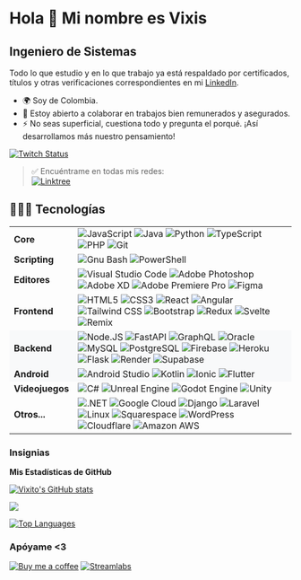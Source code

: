 Hola 👋 Mi nombre es Vixis
======================

Ingeniero de Sistemas
----------------

Todo lo que estudio y en lo que trabajo ya está respaldado por certificados, títulos y otras verificaciones correspondientes en mi [LinkedIn](https://www.linkedin.com/in/vixis/).

* 🌍  Soy de Colombia.
* 🤝  Estoy abierto a colaborar en trabajos bien remunerados y asegurados.
* ⚡  No seas superficial, cuestiona todo y pregunta el porqué. ¡Así desarrollamos más nuestro pensamiento!

[![Twitch Status](https://img.shields.io/twitch/status/vixisgg?style=for-the-badge&logo=twitch&logoColor=%23fff&labelColor=%239146FF&color=%23000&link=https%3A%2F%2Fwww.twitch.tv%2Fvixisgg)](https://www.twitch.tv/vixisgg)
> ✅ Encuéntrame en todas mis redes:  
> [![Linktree](https://img.shields.io/badge/Linktree-%23fff?style=for-the-badge&logo=Linktree&logoColor=%23fff&labelColor=%23000&color=%2343E55E
)](https://linktr.ee/Vixis)

👨🏻‍💻 Tecnologías
----------------

<table>
  <tr>
    <td><strong>Core</strong></td>
    <td>
      <img alt="JavaScript" src="https://img.shields.io/badge/JavaScript-%23fff?style=for-the-badge&logo=JavaScript&logoColor=%23fff&labelColor=%23000&color=%23F7DF1E">
      <img alt="Java" src="https://img.shields.io/badge/Java-%23fff?style=for-the-badge&logo=Java&logoColor=%23fff&labelColor=%23000&color=%23EE4C2C">
      <img alt="Python" src="https://img.shields.io/badge/Python-%23fff?style=for-the-badge&logo=Python&logoColor=%23fff&labelColor=%23000&color=%233776AB">
      <img alt="TypeScript" src="https://img.shields.io/badge/TypeScript-%23fff?style=for-the-badge&logo=TypeScript&logoColor=%23fff&labelColor=%23000&color=%233178C6">
      <img alt="PHP" src="https://img.shields.io/badge/Php-%23fff?style=for-the-badge&logo=Php&logoColor=%23fff&labelColor=%23000&color=%23777BB4">
      <img alt="Git" src="https://img.shields.io/badge/Git-%23fff?style=for-the-badge&logo=Git&logoColor=%23fff&labelColor=%23000&color=%23F05032">
    </td>
  </tr>
  <tr>
    <td><strong>Scripting</strong></td>
    <td>
      <img alt="Gnu Bash" src="https://img.shields.io/badge/Gnu%20Bash-%23fff?style=for-the-badge&logo=Gnu%20Bash&logoColor=%23fff&labelColor=%23000&color=%234EAA25">
      <img alt="PowerShell" src="https://img.shields.io/badge/PowerShell-%23fff?style=for-the-badge&logo=Powershell&logoColor=%23fff&labelColor=%23000&color=%235391FE">
    </td>
  </tr>
  <tr>
    <td><strong>Editores</strong></td>
    <td>
      <img alt="Visual Studio Code" src="https://img.shields.io/badge/Visual%20Studio%20Code-%23fff?style=for-the-badge&logo=Visual%20Studio%20Code&logoColor=%23fff&labelColor=%23000&color=%23007ACC">
      <img alt="Adobe Photoshop" src="https://img.shields.io/badge/Adobe%20Photoshop-%23fff?style=for-the-badge&logo=Adobe%20Photoshop&logoColor=%23fff&labelColor=%23000&color=%2331A8FF">
      <img alt="Adobe XD" src="https://img.shields.io/badge/Adobe%20XD-%23fff?style=for-the-badge&logo=Adobe%20XD&logoColor=%23fff&labelColor=%23000&color=%23FF61F6">
      <img alt="Adobe Premiere Pro" src="https://img.shields.io/badge/Adobe%20Premiere%20Pro-%23fff?style=for-the-badge&logo=Adobe%20Premiere%20Pro&logoColor=%23fff&labelColor=%23000&color=%239999FF">
      <img alt="Figma" src="https://img.shields.io/badge/Figma-%23fff?style=for-the-badge&logo=Figma&logoColor=%23fff&labelColor=%23000&color=%23F24E1E">
    </td>
  </tr>
  <tr>
    <td><strong>Frontend</strong></td>
    <td>
      <img alt="HTML5" src="https://img.shields.io/badge/HTML5-%23fff?style=for-the-badge&logo=HTML5&logoColor=%23fff&labelColor=%23000&color=%23E34F26">
      <img alt="CSS3" src="https://img.shields.io/badge/CSS3-%23fff?style=for-the-badge&logo=CSS3&logoColor=%23fff&labelColor=%23000&color=%231572B6">
      <img alt="React" src="https://img.shields.io/badge/React-%23fff?style=for-the-badge&logo=React&logoColor=%23fff&labelColor=%23000&color=%2361DAFB">
      <img alt="Angular" src="https://img.shields.io/badge/Angular-%23fff?style=for-the-badge&logo=Angular&logoColor=%23fff&labelColor=%23000&color=%230F0F11">
      <img alt="Tailwind CSS" src="https://img.shields.io/badge/Tailwind CSS-%23fff?style=for-the-badge&logo=TailwindCSS&logoColor=%23fff&labelColor=%23000&color=%2306B6D4">
      <img alt="Bootstrap" src="https://img.shields.io/badge/Bootstrap-%23fff?style=for-the-badge&logo=Bootstrap&logoColor=%23fff&labelColor=%23000&color=%237952B3">
      <img alt="Redux" src="https://img.shields.io/badge/Redux-%23fff?style=for-the-badge&logo=Redux&logoColor=%23fff&labelColor=%23000&color=%23764ABC">
      <img alt="Svelte" src="https://img.shields.io/badge/Svelte-%23fff?style=for-the-badge&logo=Svelte&logoColor=%23fff&labelColor=%23000&color=%23FF3E00">
      <img alt="Remix" src="https://img.shields.io/badge/Remix-%23fff?style=for-the-badge&logo=Remix&logoColor=%23fff&labelColor=%23000&color=%23000000">
    </td>
  </tr>
  <tr style="background-color:#f8f9fa;">
    <td><strong>Backend</strong></td>
    <td>
      <img alt="Node.JS" src="https://img.shields.io/badge/Node.JS-%23fff?style=for-the-badge&logo=Node.JS&logoColor=%23fff&labelColor=%23000&color=%23339933">
      <img alt="FastAPI" src="https://img.shields.io/badge/FastAPI-%23fff?style=for-the-badge&logo=FastAPI&logoColor=%23fff&labelColor=%23000&color=%23009688">
      <img alt="GraphQL" src="https://img.shields.io/badge/GraphQL-%23fff?style=for-the-badge&logo=GraphQL&logoColor=%23fff&labelColor=%23000&color=%23E10098">
      <img alt="Oracle" src="https://img.shields.io/badge/Oracle-%23fff?style=for-the-badge&logo=Oracle&logoColor=%23fff&labelColor=%23000&color=%23F80000">
      <img alt="MySQL" src="https://img.shields.io/badge/MySQL-%23fff?style=for-the-badge&logo=MySQL&logoColor=%23fff&labelColor=%23000&color=%234479A1">
      <img alt="PostgreSQL" src="https://img.shields.io/badge/Postgre%20SQL-%23fff?style=for-the-badge&logo=PostgreSQL&logoColor=%23fff&labelColor=%23000&color=%234169E1">
      <img alt="Firebase" src="https://img.shields.io/badge/Firebase-%23fff?style=for-the-badge&logo=Firebase&logoColor=%23fff&labelColor=%23000&color=%23FFCA28">
      <img alt="Heroku" src="https://img.shields.io/badge/Heroku-%23fff?style=for-the-badge&logo=Heroku&logoColor=%23fff&labelColor=%23000&color=%23430098">
      <img alt="Flask" src="https://img.shields.io/badge/Flask-%23fff?style=for-the-badge&logo=Flask&logoColor=%23fff&labelColor=%23000&color=%23000000">
      <img alt="Render" src="https://img.shields.io/badge/Render-%23fff?style=for-the-badge&logo=Render&logoColor=%23fff&labelColor=%23000&color=%2346E3B7">
      <img alt="Supabase" src="https://img.shields.io/badge/Supabase-%23fff?style=for-the-badge&logo=Supabase&logoColor=%23fff&labelColor=%23000&color=%233FCF8E">
    </td>
  </tr>
  <tr style="background-color:#f8f9fa;">
    <td><strong>Android</strong></td>
    <td>
      <img alt="Android Studio" src="https://img.shields.io/badge/Android%20Studio-%23fff?style=for-the-badge&logo=Android%20Studio&logoColor=%23fff&labelColor=%23000&color=%233DDC84">
      <img alt="Kotlin" src="https://img.shields.io/badge/Kotlin-%23fff?style=for-the-badge&logo=Kotlin&logoColor=%23fff&labelColor=%23000&color=%237F52FF">
      <img alt="Ionic" src="https://img.shields.io/badge/Ionic-%23fff?style=for-the-badge&logo=Ionic&logoColor=%23fff&labelColor=%23000&color=%233880FF">
      <img alt="Flutter" src="https://img.shields.io/badge/Flutter-%23fff?style=for-the-badge&logo=Flutter&logoColor=%23fff&labelColor=%23000&color=%2302569B">
    </td>
  </tr>
  <tr>
    <td><strong>Videojuegos</strong></td>
    <td>
      <img alt="C#" src="https://img.shields.io/badge/C%23-%23fff?style=for-the-badge&logo=C%23&logoColor=%23fff&labelColor=%23000&color=%23512BD4">
      <img alt="Unreal Engine" src="https://img.shields.io/badge/Unreal%20Engine-%23fff?style=for-the-badge&logo=Unreal%20Engine&logoColor=%23fff&labelColor=%23000&color=%230E1128">
      <img alt="Godot Engine" src="https://img.shields.io/badge/Godot%20Engine-%23fff?style=for-the-badge&logo=Godot%20Engine&logoColor=%23fff&labelColor=%23000&color=%23478CBF">
      <img alt="Unity" src="https://img.shields.io/badge/Unity-%23fff?style=for-the-badge&logo=Unity&logoColor=%23fff&labelColor=%23000&color=%23FFFFFF">
    </td>
  </tr>
  <tr>
    <td><strong>Otros...</strong></td>
    <td>
      <img alt=".NET" src="https://img.shields.io/badge/.NET-%23fff?style=for-the-badge&logo=.NET&logoColor=%23fff&labelColor=%23000&color=%23512BD4">
      <img alt="Google Cloud" src="https://img.shields.io/badge/Google%20Cloud-%23fff?style=for-the-badge&logo=Google%20Cloud&logoColor=%23fff&labelColor=%23000&color=%234285F4">
      <img alt="Django" src="https://img.shields.io/badge/Django-%23fff?style=for-the-badge&logo=Django&logoColor=%23fff&labelColor=%23000&color=%23092E20">
      <img alt="Laravel" src="https://img.shields.io/badge/Laravel-%23fff?style=for-the-badge&logo=Laravel&logoColor=%23fff&labelColor=%23000&color=%23FF2D20">
      <img alt="Linux" src="https://img.shields.io/badge/Linux-%23fff?style=for-the-badge&logo=Linux&logoColor=%23fff&labelColor=%23000&color=%23FCC624">
      <img alt="Squarespace" src="https://img.shields.io/badge/Squarespace-%23fff?style=for-the-badge&logo=Squarespace&logoColor=%23fff&labelColor=%23000&color=%23000000">
      <img alt="WordPress" src="https://img.shields.io/badge/WordPress-%23fff?style=for-the-badge&logo=WordPress&logoColor=%23fff&labelColor=%23000&color=%2321759B">
      <img alt="Cloudflare" src="https://img.shields.io/badge/Cloudflare-%23fff?style=for-the-badge&logo=Cloudflare&logoColor=%23fff&labelColor=%23000&color=%23F38020">
      <img alt="Amazon AWS" src="https://img.shields.io/badge/Amazon%20AWS-%23fff?style=for-the-badge&logo=Amazon%20AWS&logoColor=%23fff&labelColor=%23000&color=%23232F3E">
    </td>
  </tr>
</table>


### Insignias

<b>Mis Estadísticas de GitHub</b>

<a href="http://www.github.com/Vixito"><img src="https://github-readme-stats.vercel.app/api?username=Vixito&show_icons=true&hide=&count_private=true&title_color=0891b2&text_color=ffffff&icon_color=0891b2&bg_color=0f172a&hide_border=true&show_icons=true" alt="Vixito's GitHub stats" /></a>

<a href="http://www.github.com/Vixito"><img src="https://github-readme-streak-stats.herokuapp.com/?user=Vixito&stroke=ffffff&background=0f172a&ring=0891b2&fire=0891b2&currStreakNum=ffffff&currStreakLabel=0891b2&sideNums=ffffff&sideLabels=ffffff&dates=ffffff&hide_border=true" /></a>

<a href="https://github.com/Vixito" align="left"><img src="https://github-readme-stats.vercel.app/api/top-langs/?username=Vixito&langs_count=10&title_color=0891b2&text_color=ffffff&icon_color=0891b2&bg_color=0f172a&hide_border=true&locale=en&custom_title=Top%20%Languages" alt="Top Languages" /></a>

### Apóyame <3

[![Buy me a coffee](https://img.shields.io/badge/Buy%20Me%20A%20Coffee-0891b2?style=for-the-badge&logo=buymeacoffee&logoColor=%23fff&labelColor=%23000&color=%23FFDD00&link=https%3A%2F%2Fwww.buymeacoffee.com%2Fvixis)](https://www.buymeacoffee.com/vixis) [![Streamlabs](https://img.shields.io/badge/Streamlabs-0891b2?style=for-the-badge&logo=streamlabs&logoColor=%23fff&labelColor=%23000&color=%2380F5D2)](https://streamlabs.com/vixisgg/tip)
